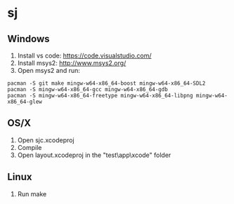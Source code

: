 # sj

## Windows
1) Install vs code: https://code.visualstudio.com/
2) Install msys2: http://www.msys2.org/
3) Open msys2 and run:
```
pacman -S git make mingw-w64-x86_64-boost mingw-w64-x86_64-SDL2 
pacman -S mingw-w64-x86_64-gcc mingw-w64-x86_64-gdb 
pacman -S mingw-w64-x86_64-freetype mingw-w64-x86_64-libpng mingw-w64-x86_64-glew
```

## OS/X
1) Open sjc.xcodeproj
2) Compile
3) Open layout.xcodeproj in the "test\app\xcode" folder

## Linux
1) Run make

